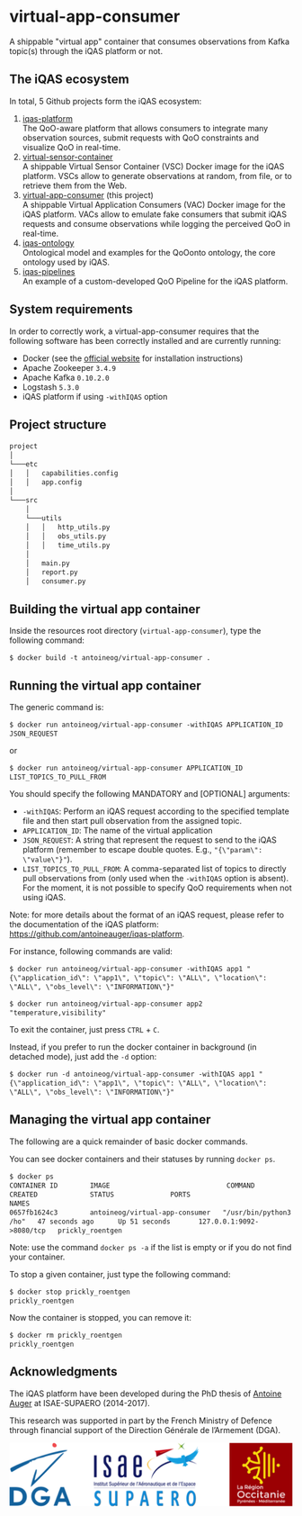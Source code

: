 # virtual-app-consumer
A shippable "virtual app" container that consumes observations from Kafka topic(s) through the iQAS platform or not.

## The iQAS ecosystem

In total, 5 Github projects form the iQAS ecosystem:
1. [iqas-platform](https://github.com/antoineauger/iqas-platform) <br/>The QoO-aware platform that allows consumers to integrate many observation sources, submit requests with QoO constraints and visualize QoO in real-time.
2. [virtual-sensor-container](https://github.com/antoineauger/virtual-sensor-container) <br/>A shippable Virtual Sensor Container (VSC) Docker image for the iQAS platform. VSCs allow to generate observations at random, from file, or to retrieve them from the Web.
3. [virtual-app-consumer](https://github.com/antoineauger/virtual-app-consumer) (this project)<br/>A shippable Virtual Application Consumers (VAC) Docker image for the iQAS platform. VACs allow to emulate fake consumers that submit iQAS requests and consume observations while logging the perceived QoO in real-time.
4. [iqas-ontology](https://github.com/antoineauger/iqas-ontology) <br/>Ontological model and examples for the QoOonto ontology, the core ontology used by iQAS.
5. [iqas-pipelines](https://github.com/antoineauger/iqas-pipelines) <br/>An example of a custom-developed QoO Pipeline for the iQAS platform.

## System requirements

In order to correctly work, a virtual-app-consumer requires that the following software has been correctly installed and are currently running:
* Docker (see the [official website](https://www.docker.com/) for installation instructions)
* Apache Zookeeper `3.4.9`
* Apache Kafka `0.10.2.0`
* Logstash `5.3.0`
* iQAS platform if using `-withIQAS` option

## Project structure

```
project
│
└───etc
│   │   capabilities.config
│   │   app.config
│
└───src
    │
    └───utils
    │   │   http_utils.py
    │   │   obs_utils.py
    │   │   time_utils.py
    │
    │   main.py
    │   report.py
    │   consumer.py
```

## Building the virtual app container
Inside the resources root directory (`virtual-app-consumer`), type the following command:
```
$ docker build -t antoineog/virtual-app-consumer .
```

## Running the virtual app container
The generic command is:
```
$ docker run antoineog/virtual-app-consumer -withIQAS APPLICATION_ID JSON_REQUEST
```
or
```
$ docker run antoineog/virtual-app-consumer APPLICATION_ID LIST_TOPICS_TO_PULL_FROM
```

You should specify the following MANDATORY and [OPTIONAL] arguments:

* `-withIQAS`: Perform an iQAS request according to the specified template file and then start pull observation from the assigned topic.
* `APPLICATION_ID`: The name of the virtual application
* `JSON_REQUEST`: A string that represent the request to send to the iQAS platform (remember to escape double quotes. E.g., `"{\"param\": \"value\"}"`).
* `LIST_TOPICS_TO_PULL_FROM`: A comma-separated list of topics to directly pull observations from (only used when the `-withIQAS` option is absent). For the moment, it is not possible to specify QoO requirements when not using iQAS.

Note: for more details about the format of an iQAS request, please refer to the documentation of the iQAS platform: <https://github.com/antoineauger/iqas-platform>.

For instance, following commands are valid:
```
$ docker run antoineog/virtual-app-consumer -withIQAS app1 "{\"application_id\": \"app1\", \"topic\": \"ALL\", \"location\": \"ALL\", \"obs_level\": \"INFORMATION\"}"
```

```
$ docker run antoineog/virtual-app-consumer app2 "temperature,visibility"
```

To exit the container, just press `CTRL` + `C`.

Instead, if you prefer to run the docker container in background (in detached mode), just add the `-d` option:
```
$ docker run -d antoineog/virtual-app-consumer -withIQAS app1 "{\"application_id\": \"app1\", \"topic\": \"ALL\", \"location\": \"ALL\", \"obs_level\": \"INFORMATION\"}"
```

## Managing the virtual app container

The following are a quick remainder of basic docker commands.

You can see docker containers and their statuses by running `docker ps`.
```
$ docker ps
CONTAINER ID        IMAGE                             COMMAND                  CREATED             STATUS              PORTS                      NAMES
0657fb1624c3        antoineog/virtual-app-consumer   "/usr/bin/python3 /ho"   47 seconds ago      Up 51 seconds       127.0.0.1:9092->8080/tcp   prickly_roentgen
```
Note: use the command `docker ps -a` if the list is empty or if you do not find your container.

To stop a given container, just type the following command:
```
$ docker stop prickly_roentgen
prickly_roentgen
```

Now the container is stopped, you can remove it:
```
$ docker rm prickly_roentgen
prickly_roentgen
```

## Acknowledgments

The iQAS platform have been developed during the PhD thesis of [Antoine Auger](https://personnel.isae-supaero.fr/antoine-auger/?lang=en) at ISAE-SUPAERO (2014-2017).

This research was supported in part by the French Ministry of Defence through financial support of the Direction Générale de l’Armement (DGA).

![banniere](https://github.com/antoineauger/iqas-platform/blob/master/src/main/resources/web/figures/banniere.png?raw=true "Banniere")
